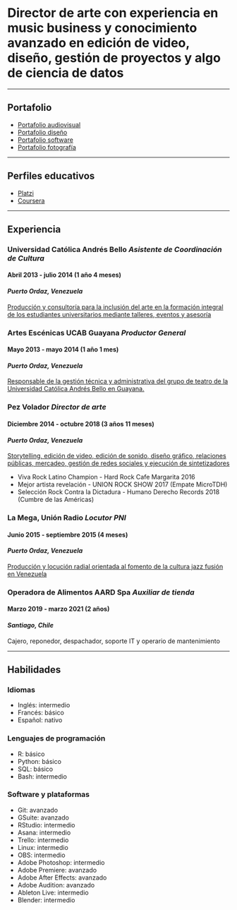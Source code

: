 # Director de arte con experiencia en music business y conocimiento avanzado en edición de video, diseño, gestión de proyectos y algo de ciencia de datos
---

## Portafolio
* [Portafolio audiovisual](https://www.youtube.com/playlist?list=PLq6KwRNMDsuStJvkI5ZFwbkgLM5BYt_jO)
* [Portafolio diseño](https://www.behance.net/cristianroso)
* [Portafolio software](https://github.com/Crawbyte/)
* [Portafolio fotografía](https://www.flickr.com/photos/75347077@N06/)
---

## Perfiles educativos
* [Platzi](https://platzi.com/p/Crawbyte/)
* [Coursera](https://www.coursera.org/user/44af4f8784954efe59e50354f96d6e1b)
---

## Experiencia
### **Universidad Católica Andrés Bello** *Asistente de Coordinación de Cultura*
#### Abril 2013 - julio 2014 (1 año 4 meses)
#### *Puerto Ordaz, Venezuela* 
[Producción y consultoría para la inclusión del arte en la formación integral de los estudiantes universitarios mediante talleres, eventos y asesoría](https://www.youtube.com/watch?v=VSgeIpI2ak0&t=164s)

### **Artes Escénicas UCAB Guayana** *Productor General*
#### Mayo 2013 - mayo 2014 (1 año 1 mes)
#### *Puerto Ordaz, Venezuela* 
[Responsable de la gestión técnica y administrativa del grupo de teatro de la Universidad Católica Andrés Bello en Guayana.](https://www.youtube.com/watch?v=XRVtRT7pexo)

### **Pez Volador** *Director de arte*
#### Diciembre 2014 - octubre 2018 (3 años 11 meses)
#### *Puerto Ordaz, Venezuela* 
[Storytelling, edición de video, edición de sonido, diseño gráfico, relaciones públicas, mercadeo, gestión de redes sociales y ejecución de sintetizadores](https://open.spotify.com/artist/1Tc37cmzeodRx2K0wRYvnw)
* Viva Rock Latino Champion - Hard Rock Cafe Margarita 2016
* Mejor artista revelación - UNION ROCK SHOW 2017 (Empate MicroTDH)
* Selección Rock Contra la Dictadura - Humano Derecho Records 2018 (Cumbre de las Américas) 

### **La Mega, Unión Radio** *Locutor PNI* 
#### Junio 2015 - septiembre 2015 (4 meses)
#### *Puerto Ordaz, Venezuela* 
[Producción y locución radial orientada al fomento de la cultura jazz fusión en Venezuela](https://twitter.com/KrioJazz)

### **Operadora de Alimentos AARD Spa** *Auxiliar de tienda*
#### Marzo 2019 - marzo 2021 (2 años)
#### *Santiago, Chile* 
Cajero, reponedor, despachador, soporte IT y operario de mantenimiento

---

## Habilidades 
### Idiomas
* Inglés: intermedio
* Francés: básico
* Español: nativo

### Lenguajes de programación
* R: básico
* Python: básico
* SQL: básico
* Bash: intermedio

### Software y plataformas
* Git: avanzado
* GSuite: avanzado
* RStudio: intermedio
* Asana: intermedio
* Trello: intermedio
* Linux: intermedio
* OBS: intermedio
* Adobe Photoshop: intermedio
* Adobe Premiere: avanzado
* Adobe After Effects: avanzado
* Adobe Audition: avanzado
* Ableton Live: intermedio
* Blender: intermedio
